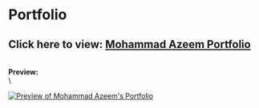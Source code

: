 # Portfolio
## Click here to view: [Mohammad Azeem Portfolio](https://mohammadazeem.in)
\
**Preview:**\
\

<a href="https://mohammadazeem.in"><img src="https://files.catbox.moe/6qi7cb.png" alt="Preview  of Mohammad Azeem's Portfolio"></a>


